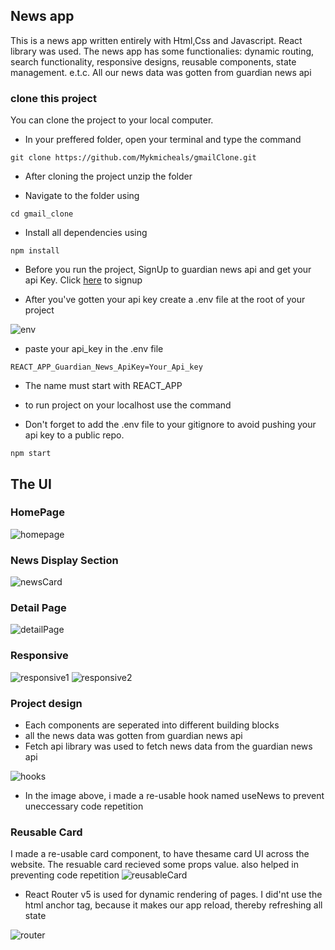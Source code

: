 ## News app
This is a news app written entirely with Html,Css and Javascript. React library was used. The news app has some functionalies: dynamic routing, search functionality, responsive designs, reusable components, state management. e.t.c. All our news data was gotten from guardian news api

### clone this project


You can clone the project to your local computer.

- In your preffered folder, open your terminal and type the command

`` git clone https://github.com/Mykmicheals/gmailClone.git ``

- After cloning the project unzip the folder

- Navigate to the folder using

`` cd gmail_clone ``

- Install all dependencies using

`` npm install ``

- Before you run the project, SignUp to guardian news api and get your api Key. Click [here](https://bonobo.capi.gutools.co.uk/register/developer) to signup

- After you've gotten your api key create a .env file at the root of your project

![env](https://user-images.githubusercontent.com/88559940/193680862-145c6ea6-cf04-46f9-8e6b-4e34ed638539.png)
 
 - paste your api_key in the .env file

`` REACT_APP_Guardian_News_ApiKey=Your_Api_key ``

- The name must start with REACT_APP

- to run project on your localhost use the command

- Don't forget to add the .env file to your gitignore to avoid pushing your api key to a public repo.

`` npm start ``

## The UI

### HomePage

![homepage](https://user-images.githubusercontent.com/88559940/193654215-b222506e-bb18-4c18-9882-b82ae4732386.png)

### News Display Section

![newsCard](https://user-images.githubusercontent.com/88559940/193654337-def3f108-ac12-47ff-9281-87134733dad0.png)

### Detail Page

![detailPage](https://user-images.githubusercontent.com/88559940/193654414-b78a7694-676a-4f74-99e2-d4e47cc022cb.png)

### Responsive

![responsive1](https://user-images.githubusercontent.com/88559940/193654543-d013a3df-afb2-49d3-8891-e694ab18117a.png)
![responsive2](https://user-images.githubusercontent.com/88559940/193654772-e30657bc-8190-4730-8949-3a566b31f715.png)

### Project design

- Each components are seperated into different building blocks
- all the news data was gotten from guardian news api
- Fetch api library was used to fetch news data from the guardian news api

![hooks](https://user-images.githubusercontent.com/88559940/193676763-04e9019b-942c-4f08-b766-b187dfab444b.png)

- In the image above, i made a re-usable hook named useNews to prevent uneccessary code repetition

### Reusable Card
I made a re-usable card component, to have thesame card UI across the website. The resuable card recieved some props value. also helped in preventing code repetition
![reusableCard](https://user-images.githubusercontent.com/88559940/193678774-cd02170d-89a8-4cd2-8f55-da3803ef3187.png)

- React Router v5 is used for dynamic rendering of pages. I did'nt use the html anchor tag, because it makes our app reload, thereby refreshing all state

![router](https://user-images.githubusercontent.com/88559940/193679664-44a31115-83a7-4638-be89-5532cbb3c805.png)




